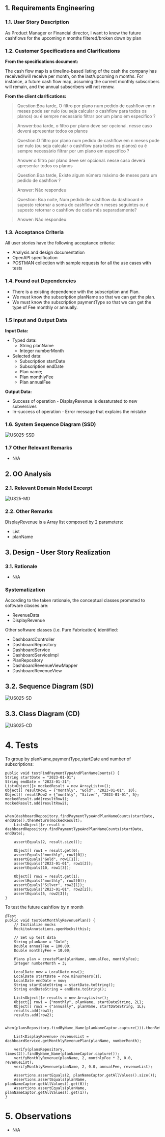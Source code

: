 
## 1. Requirements Engineering

### 1.1. User Story Description

As Product Manager or Financial director, I want to know the future cashflows for the upcoming n months filtered/broken down by plan
### 1.2. Customer Specifications and Clarifications 

**From the specifications document:**

The cash flow map is a timeline-based listing of the cash the company has received/will receive per month,
on the last/upcoming n months. For instance, a future cash flow map, assuming the current monthly
subscribers will remain, and the annual subscribers will not renew.

**From the client clarifications:**

>Question:Boa tarde, O filtro por plano num pedido de cashflow em n meses pode ser nulo (ou seja calcular o cashflow para todos os planos) ou é sempre necessário filtrar por um plano em especifico ?

>Answer:boa tarde, o filtro por plano deve ser opcional. nesse caso deverá apresentar todos os planos
 
>Question:O filtro por plano num pedido de cashflow em n meses pode ser nulo (ou seja calcular o cashflow para todos os planos) ou é sempre necessário filtrar por um plano em especifico ?

>Answer:o filtro por plano deve ser opcional. nesse caso deverá apresentar todos os planos

>Question:Boa tarde, Existe algum número máximo de meses para um pedido de cashflow ?

>Answer: Não respondeu

>Question: Boa noite, Num pedido de cashflow da dashboard é suposto retornar a soma do cashflow de n meses seguintes ou é suposto retornar o cashflow de cada mês separadamente? 

>Answer: Não respondeu

### 1.3. Acceptance Criteria

All user stories have the following acceptance criteria:
* Analysis and design documentation
* OpenAPI specification
* POSTMAN collection with sample requests for all the use cases with tests

### 1.4. Found out Dependencies

* There is a existing dependence with the subscription and Plan.
* We must know the subscription planName so that we can get the plan.
* We must know the subscription paymentType so that we can get the type of Fee monthly or annually.



### 1.5 Input and Output Data

**Input Data:**

* Typed data:
  * String planName
  * Integer numberMonth
* Selected data:
  * Subscription startDate
  * Subscription endDate
  * Plan name;
  * Plan monthlyFee
  * Plan annualFee
  
**Output Data:**
  
* Success of operation - DisplayRevenue is desaturated to new subversives
* In-success of operation - Error message that explains the mistake

### 1.6. System Sequence Diagram (SSD)


![US025-SSD](SSD.svg)


### 1.7 Other Relevant Remarks

* N/A

## 2. OO Analysis

### 2.1. Relevant Domain Model Excerpt 

![US25-MD](MD.svg)


### 2.2. Other Remarks


DisplayRevenue is a Array list  composed by 2 parameters:

* List<RevenueData>
* planName

## 3. Design - User Story Realization 

### 3.1. Rationale

* N/A

### Systematization ##

According to the taken rationale, the conceptual classes promoted to software classes are:

* RevenueData
* DisplayRevenue


Other software classes (i.e. Pure Fabrication) identified:
* DashboardController
* DashboardRepository
* DashboardService
* DashboardServiceImpl
* PlanRepository
* DashboardRevenueViewMapper
* DashboardRevenueView

## 3.2. Sequence Diagram (SD)

![US025-SD](SD.svg)



## 3.3. Class Diagram (CD)

![US025-CD](CD.svg)


# 4. Tests

To group by planName,paymentType,startDate and number of subscriptions:


    public void testFindPaymentTypeAndPlanNameCounts() {
    String startDate = "2023-01-01";
    String endDate = "2023-01-31";
    List<Object[]> mockedResult = new ArrayList<>();
    Object[] resultRow1 = {"monthly", "Gold", "2023-01-01", 10};
    Object[] resultRow2 = {"monthly", "Silver", "2023-01-01", 5};
    mockedResult.add(resultRow1);
    mockedResult.add(resultRow2);

        when(dashboardRepository.findPaymentTypeAndPlanNameCounts(startDate, endDate)).thenReturn(mockedResult);
        List<Object[]> result = dashboardRepository.findPaymentTypeAndPlanNameCounts(startDate, endDate);

        assertEquals(2, result.size());

        Object[] row1 = result.get(0);
        assertEquals("monthly", row1[0]);
        assertEquals("Gold", row1[1]);
        assertEquals("2023-01-01", row1[2]);
        assertEquals(10, row1[3]);

        Object[] row2 = result.get(1);
        assertEquals("monthly", row2[0]);
        assertEquals("Silver", row2[1]);
        assertEquals("2023-01-01", row2[2]);
        assertEquals(5, row2[3]);
    }

To test the future cashflow by n month


    @Test
    public void testGetMonthlyRevenuePlan() {
        // Initialize mocks
        MockitoAnnotations.openMocks(this);

        // Set up test data
        String planName = "Gold";
        Double annualFee = 100.00;
        Double monthlyFee = 10.00;

        Plans plan = createPlan(planName, annualFee, monthlyFee);
        Integer numberMonth = 3;

        LocalDate now = LocalDate.now();
        LocalDate startDate = now.minusYears(1);
        LocalDate endDate = now;
        String startDateString = startDate.toString();
        String endDateString = endDate.toString();

        List<Object[]> results = new ArrayList<>();
        Object[] row1 = {"monthly", planName, startDateString, 2L};
        Object[] row2 = {"annually", planName, startDateString, 1L};
        results.add(row1);
        results.add(row2);

        when(plansRepository.findByName_Name(planNameCaptor.capture())).thenReturn(Optional.of(plan));

        List<DisplayRevenue> revenueList = dashboardService.getMonthlyRevenuePlan(planName, numberMonth);

        verify(plansRepository, times(2)).findByName_Name(planNameCaptor.capture());
        verifyMonthlyRevenue(planName, 2, monthlyFee * 2, 0.0, revenueList);
        verifyMonthlyRevenue(planName, 2, 0.0, annualFee, revenueList);

        Assertions.assertEquals(2, planNameCaptor.getAllValues().size());
        Assertions.assertEquals(planName, planNameCaptor.getAllValues().get(0));
        Assertions.assertEquals(planName, planNameCaptor.getAllValues().get(1));
    }

# 5. Observations

* N/A






